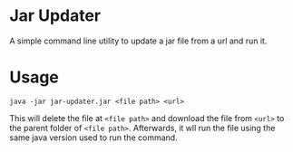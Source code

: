 # Jar Updater
A simple command line utility to update a jar file from a url and run it.

# Usage
```shell
java -jar jar-updater.jar <file path> <url>
```
This will delete the file at `<file path>` and download the file from `<url>` to the parent folder of `<file path>`. Afterwards, it wll run the file using the same java version used to run the command.